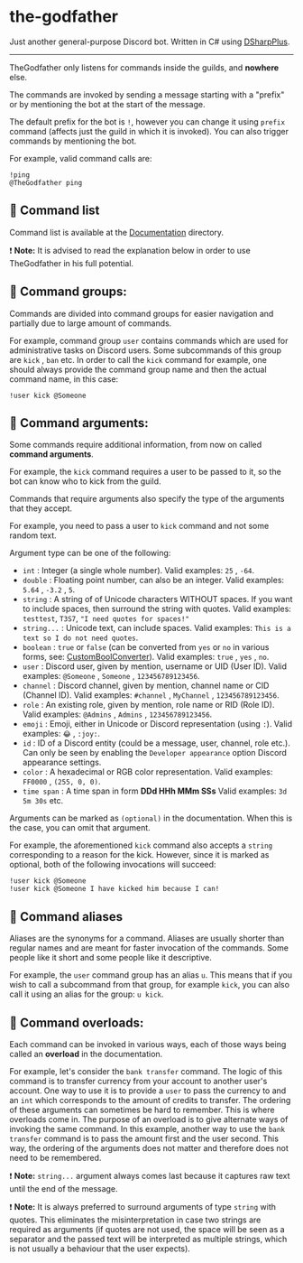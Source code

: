 ﻿# the-godfather

Just another general-purpose Discord bot. 
Written in C# using [DSharpPlus](https://github.com/DSharpPlus/DSharpPlus).

---

TheGodfather only listens for commands inside the guilds, and **nowhere** else.

The commands are invoked by sending a message starting with a "prefix" or by mentioning the bot at the start of the message.

The default prefix for the bot is ``!``, however you can change it using ``prefix`` command (affects just the guild in which it is invoked). 
You can also trigger commands by mentioning the bot. 

For example, valid command calls are: 
```
!ping
@TheGodfather ping
```


## :page_facing_up: Command list

Command list is available at the [Documentation](Documentation/README.md) directory.

:exclamation: **Note:** It is advised to read the explanation below in order to use TheGodfather in his full potential.


## :page_facing_up: Command groups:

Commands are divided into command groups for easier navigation and partially due to large amount of commands. 

For example, command group ``user`` contains commands which are used for administrative tasks on Discord users. Some subcommands of this group are ``kick`` , ``ban`` etc. 
In order to call the ``kick`` command for example, one should always provide the command group name and then the actual command name, in this case: 
```
!user kick @Someone
```


## :page_facing_up: Command arguments:

Some commands require additional information, from now on called **command arguments**.

For example, the ``kick`` command requires a user to be passed to it, so the bot can know who to kick from the guild.

Commands that require arguments also specify the type of the arguments that they accept. 

For example, you need to pass a user to ``kick`` command and not some random text.

Argument type can be one of the following: 
* ``int`` : Integer (a single whole number). Valid examples: ``25`` , ``-64``.
* ``double`` : Floating point number, can also be an integer. Valid examples: ``5.64`` , ``-3.2`` , ``5``.
* ``string`` : A string of of Unicode characters WITHOUT spaces. If you want to include spaces, then surround the string with quotes. Valid examples: ``testtest``, ``T3S7``, ``"I need quotes for spaces!"``
* ``string...`` : Unicode text, can include spaces. Valid examples: ``This is a text so I do not need quotes``.
* ``boolean`` : ``true`` or ``false`` (can be converted from ``yes`` or ``no`` in various forms, see: [CustomBoolConverter](TheGodfather/Extensions/Converters/CustomBoolConverter.cs)). Valid examples: ``true`` , ``yes`` , ``no``.
* ``user`` : Discord user, given by mention, username or UID (User ID). Valid examples: ``@Someone`` , ``Someone`` , ``123456789123456``.
* ``channel`` : Discord channel, given by mention, channel name or CID (Channel ID). Valid examples: ``#channel`` , ``MyChannel`` , ``123456789123456``.
* ``role`` : An existing role, given by mention, role name or RID (Role ID). Valid examples: ``@Admins`` , ``Admins`` , ``123456789123456``.
* ``emoji`` : Emoji, either in Unicode or Discord representation (using ``:``). Valid examples: ``😂`` , ``:joy:``.
* ``id`` : ID of a Discord entity (could be a message, user, channel, role etc.). Can only be seen by enabling the ``Developer appearance`` option Discord appearance settings.
* ``color`` : A hexadecimal or RGB color representation. Valid examples: ``FF0000`` , ``(255, 0, 0)``.
* ``time span`` : A time span in form **DDd HHh MMm SSs** Valid examples: ``3d 5m 30s`` etc. 

Arguments can be marked as ``(optional)`` in the documentation. When this is the case, you can omit that argument.

For example, the aforementioned ``kick`` command also accepts a ``string`` corresponding to a reason for the kick. However, since it is marked as optional, both of the following invocations will succeed:
```
!user kick @Someone
!user kick @Someone I have kicked him because I can!
```


## :page_facing_up: Command aliases

Aliases are the synonyms for a command.
Aliases are usually shorter than regular names and are meant for faster invocation of the commands. Some people like it short and some people like it descriptive.

For example, the ``user`` command group has an alias ``u``. This means that if you wish to call a subcommand from that group, for example ``kick``, you can also call it using an alias for the group: ``u kick``.


## :page_facing_up: Command overloads:

Each command can be invoked in various ways, each of those ways being called an **overload** in the documentation. 

For example, let's consider the ``bank transfer`` command. The logic of this command is to transfer currency from your account to another user's account. 
One way to use it is to provide a ``user`` to pass the currency to and an ``int`` which corresponds to the amount of credits to transfer. 
The ordering of these arguments can sometimes be hard to remember. This is where overloads come in. The purpose of an overload is to give alternate ways of invoking the same command.
In this example, another way to use the ``bank transfer`` command is to pass the amount first and the user second.
This way, the ordering of the arguments does not matter and therefore does not need to be remembered.

:exclamation: **Note:** ``string...`` argument always comes last because it captures raw text until the end of the message.

:exclamation: **Note:** It is always preferred to surround arguments of type ``string`` with quotes. 
This eliminates the misinterpretation in case two strings are required as arguments (if quotes are not used, the space will be seen as a separator and the passed text will be interpreted as multiple strings, which is not usually a behaviour that the user expects).
